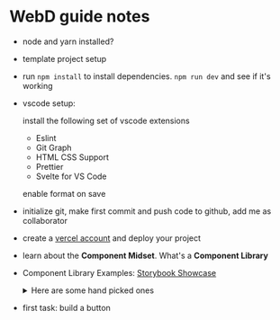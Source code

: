 # WebD guide notes

- node and yarn installed?
- template project setup
- run `npm install` to install dependencies.
  `npm run dev` and see if it's working
- vscode setup:

  install the following set of vscode extensions

  - Eslint
  - Git Graph
  - HTML CSS Support
  - Prettier
  - Svelte for VS Code

  enable format on save

- initialize git, make first commit and push code to github, add me as collaborator

- create a [vercel account](https://vercel.com/signup) and deploy your project

- learn about the **Component Midset**. What's a **Component Library**

- Component Library Examples: [Storybook Showcase](https://storybook.js.org/showcase/projects)

  <details>
  <summary>Here are some hand picked ones</summary>

  - <https://chakra-ui.netlify.app/?path=/story/button--variants>
  - <https://628d031b55e942004ac95df1-yrxvcnzxia.chromatic.com/?path=/docs/components-button--default>
  - <https://61a90feace7802003a4d9c45-ilyqrcuigd.chromatic.com/?path=/story/composite-components-button--default-button>
  - <https://developers.grafana.com/ui/latest/index.html?path=/story/buttons-button--variants>
  - <https://unruffled-hoover-de9320.netlify.app/?path=/story/general-button--default>
  - <https://mistica-web.vercel.app/?path=/story/components-buttons--type-of-buttons>
  - <https://storybook.forem.com/?path=/story/components-buttons--primary>
  - <https://5f0ca4e61af3790022cad2fe-anufvgkxlz.chromatic.com/?path=/story/components-actions-button--themes-and-size>
  - <https://gds.grainger.com/?path=/story/components-button--button-component>
  - <https://5fb5253d9fbaa1002177207a-jptayvwfeh.chromatic.com/?path=/story/design-system-components-sbbutton--default>
  - <https://62022f03c6654e003a637b65-oalqkpcfao.chromatic.com/?path=/docs/components-clickable-buttons-button--variations>
  <!-- </details> -->

- first task: build a button
